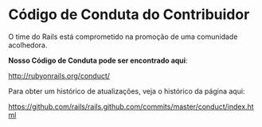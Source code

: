 # Código de Conduta do Contribuidor

O time do Rails está comprometido na promoção de uma comunidade acolhedora.

**Nosso Código de Conduta pode ser encontrado aqui**:

http://rubyonrails.org/conduct/

Para obter um histórico de atualizações, veja o histórico da página aqui:

https://github.com/rails/rails.github.com/commits/master/conduct/index.html
